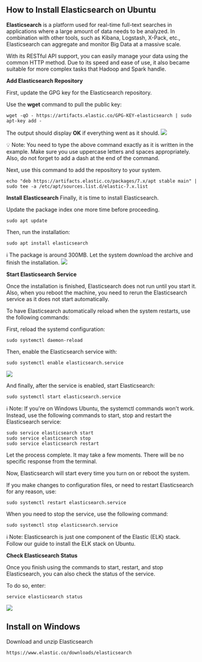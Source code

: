 ## **How to Install Elasticsearch on Ubuntu**
**Elasticsearch** is a platform used for real-time full-text searches in applications where a large amount of data needs to be analyzed. In combination with other tools, such as Kibana, Logstash, X-Pack, etc., Elasticsearch can aggregate and monitor Big Data at a massive scale.

With its RESTful API support, you can easily manage your data using the common HTTP method. Due to its speed and ease of use, it also became suitable for more complex tasks that Hadoop and Spark handle.

**Add Elasticsearch Repository**

First, update the GPG key for the Elasticsearch repository.

Use the **wget** command to pull the public key:

```
wget -qO - https://artifacts.elastic.co/GPG-KEY-elasticsearch | sudo apt-key add -
```
The output should display **OK** if everything went as it should.
![](https://phoenixnap.com/kb/wp-content/uploads/2021/04/gpg-key-add.png)

:bulb: Note: You need to type the above command exactly as it is written in the example. Make sure you use uppercase letters and spaces appropriately. Also, do not forget to add a dash at the end of the command.

Next, use this command to add the repository to your system.

```
echo "deb https://artifacts.elastic.co/packages/7.x/apt stable main" | sudo tee -a /etc/apt/sources.list.d/elastic-7.x.list
```

**Install Elasticsearch**
Finally, it is time to install Elasticsearch.

Update the package index one more time before proceeding.
```
sudo apt update
```

Then, run the installation:
```
sudo apt install elasticsearch
```
:information_source: The package is around 300MB. Let the system download the archive and finish the installation.
![](https://phoenixnap.com/kb/wp-content/uploads/2021/04/1_install-elasticsearch.png)

**Start Elasticsearch Service**

Once the installation is finished, Elasticsearch does not run until you start it. Also, when you reboot the machine, you need to rerun the Elasticsearch service as it does not start automatically.

To have Elasticsearch automatically reload when the system restarts, use the following commands:

First, reload the systemd configuration:
```
sudo systemctl daemon-reload
```

Then, enable the Elasticsearch service with:
```
sudo systemctl enable elasticsearch.service
```
![](https://phoenixnap.com/kb/wp-content/uploads/2021/04/enable-elasticsearch-service.png)

And finally, after the service is enabled, start Elasticsearch:
```
sudo systemctl start elasticsearch.service
```

:information_source: Note: If you're on Windows Ubuntu, the systemctl commands won't work. Instead, use the following commands to start, stop and restart the Elasticsearch service:
```
sudo service elasticsearch start
sudo service elasticsearch stop
sudo service elasticsearch restart
```
Let the process complete. It may take a few moments. There will be no specific response from the terminal.

Now, Elasticsearch will start every time you turn on or reboot the system.

If you make changes to configuration files, or need to restart Elasticsearch for any reason, use:
```
sudo systemctl restart elasticsearch.service
```
When you need to stop the service, use the following command:
```
sudo systemctl stop elasticsearch.service
```

:information_source: Note: Elasticsearch is just one component of the Elastic (ELK) stack. Follow our guide to install the ELK stack on Ubuntu.

**Check Elasticsearch Status**

Once you finish using the commands to start, restart, and stop Elasticsearch, you can also check the status of the service.

To do so, enter:
```
service elasticsearch status
```
![](https://phoenixnap.com/kb/wp-content/uploads/2021/04/elasticsearch-status.png)


## **Install on Windows**
Download and unzip Elasticsearch
```
https://www.elastic.co/downloads/elasticsearch
```